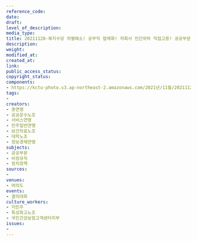 ```yaml
---
reference_code: 
date: 
draft: 
level_of_description: 
media_type: 
title: 20211120-복지수당 차별해소! 공무직 법제화! 자회사 민간위탁 직접고용! 공공부문 비정규직 노동자대회
description: 
weight: 
modified_at: 
created_at: 
link: 
public_access_status: 
copyright_status: 
components:
- https://kctu-photo.s3.ap-northeast-2.amazonaws.com/2021년/11월/20211120-복지수당+차별해소!+공무직+법제화!+자회사+민간위탁+직접고용!+공공부문+비정규직+노동자대회/_1D21081.jpg
tags:
- 
creators:
- 총연맹
- 공공운수노조
- 서비스연맹
- 민주일반연맹
- 보건의료노조
- 대학노조
- 정보경제연맹
subjects:
- 공공부문
- 비정규직
- 정치정책
sources:
- 
venues:
- 여의도
events:
- 결의대회
culture_workers:
- 지민주
- 특성화고노조
- 국민건강보험고객센터지부
issues:
- 
---
```

